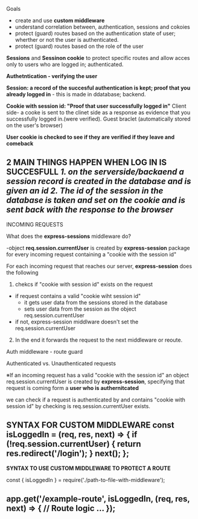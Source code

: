 Goals
- create and use **custom middleware**
- understand correlation between, authentication, sessions and cokoies
- protect (guard) routes based on the authentication state of user; wherther or not the user is authenticated.
- protect (guard) routes based on the role of the user


**Sessions** and **Sessinon cookie** to protect specific routes and allow acces only to users who are logged in; authenticated.


**Authetntication - verifying the user**

**Session: a record of the succesful authentication is kept; proof that you already logged in** - this is made in ddatabase; backend.

**Cookie with session id: "Proof that user successfully logged in"**
Client side- a cooke is sent to the clinet side as a response as evidence that you successfully logged in.(were verified). Guest braclet (automatically stored on the user's browser)

**User cookie is checked to see if they are verified if they leave and comeback**

**2 MAIN THINGS HAPPEN WHEN LOG IN IS SUCCESFULL**
_1. on the serverside/backaend a session record is created in the database and is given an id_
_2. The id of the session in the database is taken and set on the **cookie** and is sent back with the response to the browser_
----------------------------------------------------------------
INCOMING REQUESTS

What does the **express-sessions** middleware do?

-object **req.session.currentUser** is created by **express-session** package for every incoming request containing a "cookie with the session id"

For each incoming request that reaches our server, **express-session** does the following

1. chekcs if "cookie with session id" exists on the request
 - if request contains a valid "cookie wiht session id"
   - it gets user data from the sessions stored in the database
   - sets user data from the session as the object req.session.currentUser
- if not, express-session middlware doesn't set the req.session.currentUser
2. In the end it forwards the request to the next middleware or reoute.


Auth middleware - route guard

Authenticated vs. Unauthenticated requests

※If an incoming request has a valid "cookie with the session id" an object req.session.currentUser is created by **express-session**, specifying that request is coming form a **user who is authernitcated**


we can check if a request is authenticated by and contains "cookie with session id" by checking is req.session.currentUser exists.


**SYNTAX FOR CUSTOM MIDDLEWARE**
const isLoggedIn = (req, res, next) => {
  if (!req.session.currentUser) {
    return res.redirect('/login');
  }
  next();
};
-------------------------------------------------------------

**SYNTAX TO USE CUSTOM MIDDLEWARE TO PROTECT A ROUTE**


const { isLoggedIn } = require('./path-to-file-with-middleware');
 
app.get('/example-route', isLoggedIn, (req, res, next) => {
  // Route logic ...
});
-------------------------------------------------------